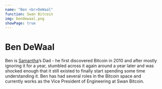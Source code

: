 ```yaml
---
name: "Ben <br>DeWaal"
function: Swan Bitcoin
img: bendewaal.png
showPage: true
---
```


# Ben DeWaal
 
Ben is [Samantha](https://adoptingbitcoin.org/2022/speaker/SamanthaDeWaal)’s Dad -  he first discovered Bitcoin in 2010 and after mostly ignoring it for a year, stumbled across it again around a year later and was shocked enough that it still existed to finally start spending some time understanding it.  Ben has had several roles in the Bitcoin space and currently works as the Vice President of Engineering at Swan Bitcoin.
<br><br>







